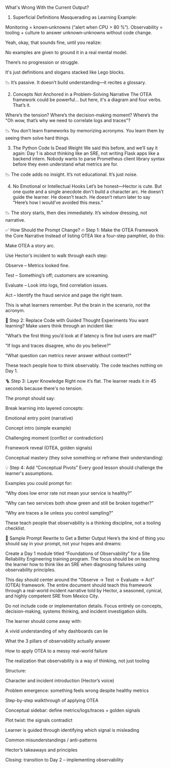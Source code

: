 What's Wrong With the Current Output?
1. Superficial Definitions Masquerading as Learning
Example:

Monitoring = known‑unknowns (“alert when CPU > 80 %”).
Observability = tooling + culture to answer unknown‑unknowns without code change.

Yeah, okay, that sounds fine, until you realize:

No examples are given to ground it in a real mental model.

There’s no progression or struggle.

It's just definitions and slogans stacked like Lego blocks.

📉 It’s passive. It doesn’t build understanding—it recites a glossary.

2. Concepts Not Anchored in a Problem-Solving Narrative
The OTEA framework could be powerful… but here, it's a diagram and four verbs. That’s it.

Where’s the tension? Where’s the decision-making moment? Where’s the "Oh wow, that’s why we need to correlate logs and traces"?

📉 You don’t learn frameworks by memorizing acronyms. You learn them by seeing them solve hard things.

3. The Python Code Is Dead Weight
We said this before, and we’ll say it again: Day 1 is about thinking like an SRE, not writing Flask apps like a backend intern. Nobody wants to parse Prometheus client library syntax before they even understand what metrics are for.

📉 The code adds no insight. It’s not educational. It’s just noise.

4. No Emotional or Intellectual Hooks
Let’s be honest—Hector is cute. But one quote and a single anecdote don't build a character arc. He doesn’t guide the learner. He doesn’t teach. He doesn’t return later to say “Here’s how I would’ve avoided this mess.”

📉 The story starts, then dies immediately. It’s window dressing, not narrative.

✅ How Should the Prompt Change?
🔥 Step 1: Make the OTEA Framework the Core Narrative
Instead of listing OTEA like a four-step pamphlet, do this:

Make OTEA a story arc.

Use Hector’s incident to walk through each step:

Observe – Metrics looked fine.

Test – Something’s off; customers are screaming.

Evaluate – Look into logs, find correlation issues.

Act – Identify the fraud service and page the right team.

This is what learners remember. Put the brain in the scenario, not the acronym.

🧠 Step 2: Replace Code with Guided Thought Experiments
You want learning? Make users think through an incident like:

"What’s the first thing you’d look at if latency is fine but users are mad?"

"If logs and traces disagree, who do you believe?"

"What question can metrics never answer without context?"

These teach people how to think observably. The code teaches nothing on Day 1.

🪜 Step 3: Layer Knowledge
Right now it’s flat. The learner reads it in 45 seconds because there's no tension.

The prompt should say:

Break learning into layered concepts:

Emotional entry point (narrative)

Concept intro (simple example)

Challenging moment (conflict or contradiction)

Framework reveal (OTEA, golden signals)

Conceptual mastery (they solve something or reframe their understanding)

💡 Step 4: Add “Conceptual Pivots”
Every good lesson should challenge the learner's assumptions.

Examples you could prompt for:

“Why does low error rate not mean your service is healthy?”

“Why can two services both show green and still be broken together?”

“Why are traces a lie unless you control sampling?”

These teach people that observability is a thinking discipline, not a tooling checklist.

🧰 Sample Prompt Rewrite to Get a Better Output
Here’s the kind of thing you should say in your prompt, not your hopes and dreams:

Create a Day 1 module titled “Foundations of Observability” for a Site Reliability Engineering training program. The focus should be on teaching the learner how to think like an SRE when diagnosing failures using observability principles.

This day should center around the “Observe → Test → Evaluate → Act” (OTEA) framework. The entire document should teach this framework through a real-world incident narrative told by Hector, a seasoned, cynical, and highly competent SRE from Mexico City.

Do not include code or implementation details. Focus entirely on concepts, decision-making, systems thinking, and incident investigation skills.

The learner should come away with:

A vivid understanding of why dashboards can lie

What the 3 pillars of observability actually answer

How to apply OTEA to a messy real-world failure

The realization that observability is a way of thinking, not just tooling

Structure:

Character and incident introduction (Hector’s voice)

Problem emergence: something feels wrong despite healthy metrics

Step-by-step walkthrough of applying OTEA

Conceptual sidebar: define metrics/logs/traces + golden signals

Plot twist: the signals contradict

Learner is guided through identifying which signal is misleading

Common misunderstandings / anti-patterns

Hector’s takeaways and principles

Closing: transition to Day 2 – implementing observability